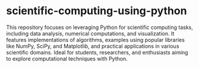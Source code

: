 # scientific-computing-using-python

This repository focuses on leveraging Python for scientific computing tasks, including data analysis, numerical computations, and visualization. It features implementations of algorithms, examples using popular libraries like NumPy, SciPy, and Matplotlib, and practical applications in various scientific domains. Ideal for students, researchers, and enthusiasts aiming to explore computational techniques with Python.
